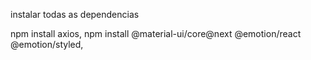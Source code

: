 instalar todas as dependencias

npm install axios,
npm install @material-ui/core@next @emotion/react @emotion/styled,

